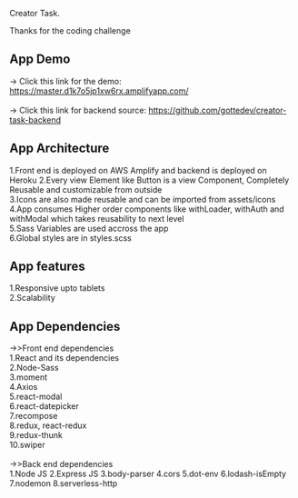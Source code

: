 Creator Task. <br />

Thanks for the coding challenge

## App Demo

-> Click this link for the demo: https://master.d1k7o5jp1xw6rx.amplifyapp.com/<br/><br/>
-> Click this link for backend source: https://github.com/gottedev/creator-task-backend

## App Architecture

1.Front end is deployed on AWS Amplify and backend is deployed on Heroku
2.Every view Element like Button is a view Component, Completely Reusable and customizable from outside <br/>
3.Icons are also made reusable and can be imported from assets/icons<br/>
4.App consumes Higher order components like withLoader, withAuth and withModal which takes reusability to next level<br/>
5.Sass Variables are used accross the app<br/>
6.Global styles are in styles.scss<br/>

## App features

1.Responsive upto tablets<br/>
2.Scalability<br/>

## App Dependencies

->>Front end dependencies<br/>
1.React and its dependencies<br/>
2.Node-Sass<br/>
3.moment<br/>
4.Axios<br/>
5.react-modal<br/>
6.react-datepicker<br/>
7.recompose<br/>
8.redux, react-redux<br/>
9.redux-thunk<br/>
10.swiper<br/>
<br/>
->>Back end dependencies<br/>
1.Node JS
2.Express JS
3.body-parser
4.cors
5.dot-env
6.lodash-isEmpty
7.nodemon
8.serverless-http

